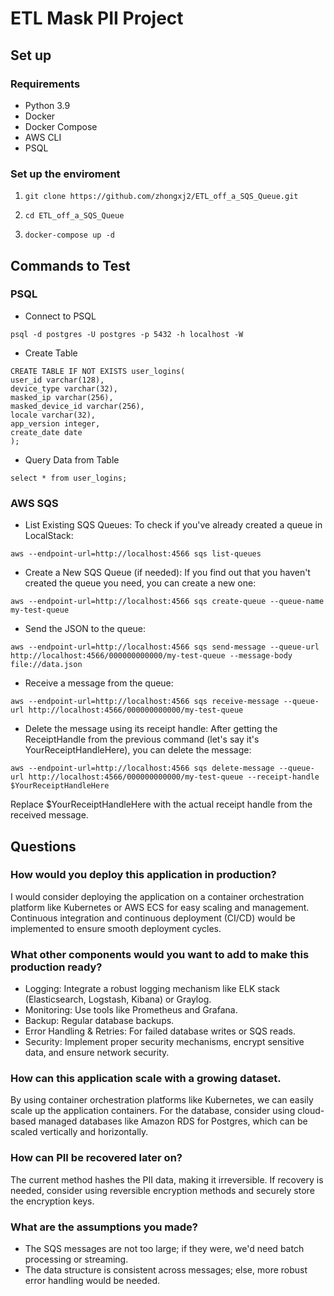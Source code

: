 # ETL Mask PII Project
## Set up
### Requirements
- Python 3.9
- Docker
- Docker Compose
- AWS CLI
- PSQL 
### Set up the enviroment
1. ```
   git clone https://github.com/zhongxj2/ETL_off_a_SQS_Queue.git
   ```
2. ```
   cd ETL_off_a_SQS_Queue
   ```
3. ```
   docker-compose up -d
   ```

## Commands to Test
### PSQL
- Connect to PSQL
```
psql -d postgres -U postgres -p 5432 -h localhost -W
```
- Create Table
```
CREATE TABLE IF NOT EXISTS user_logins(
user_id varchar(128),
device_type varchar(32),
masked_ip varchar(256),
masked_device_id varchar(256),
locale varchar(32),
app_version integer,
create_date date
);
```
- Query Data from Table
```
select * from user_logins;
```
### AWS SQS
- List Existing SQS Queues:
To check if you've already created a queue in LocalStack:
```
aws --endpoint-url=http://localhost:4566 sqs list-queues
```
- Create a New SQS Queue (if needed):
If you find out that you haven't created the queue you need, you can create a new one:
```
aws --endpoint-url=http://localhost:4566 sqs create-queue --queue-name my-test-queue
```
- Send the JSON to the queue:
```
aws --endpoint-url=http://localhost:4566 sqs send-message --queue-url http://localhost:4566/000000000000/my-test-queue --message-body file://data.json
```
- Receive a message from the queue:
```
aws --endpoint-url=http://localhost:4566 sqs receive-message --queue-url http://localhost:4566/000000000000/my-test-queue
``` 
- Delete the message using its receipt handle:
After getting the ReceiptHandle from the previous command (let's say it's YourReceiptHandleHere), you can delete the message:
```
aws --endpoint-url=http://localhost:4566 sqs delete-message --queue-url http://localhost:4566/000000000000/my-test-queue --receipt-handle $YourReceiptHandleHere
```
Replace $YourReceiptHandleHere with the actual receipt handle from the received message.

## Questions
### How would you deploy this application in production?
I would consider deploying the application on a container orchestration platform like Kubernetes or AWS ECS for easy scaling and management. Continuous integration and continuous deployment (CI/CD) would be implemented to ensure smooth deployment cycles.
### What other components would you want to add to make this production ready?
- Logging: Integrate a robust logging mechanism like ELK stack (Elasticsearch, Logstash, Kibana) or Graylog.
- Monitoring: Use tools like Prometheus and Grafana.
- Backup: Regular database backups.
- Error Handling & Retries: For failed database writes or SQS reads.
- Security: Implement proper security mechanisms, encrypt sensitive data, and ensure network security.
### How can this application scale with a growing dataset.
By using container orchestration platforms like Kubernetes, we can easily scale up the application containers. For the database, consider using cloud-based managed databases like Amazon RDS for Postgres, which can be scaled vertically and horizontally.
### How can PII be recovered later on?
The current method hashes the PII data, making it irreversible. If recovery is needed, consider using reversible encryption methods and securely store the encryption keys.
### What are the assumptions you made?
- The SQS messages are not too large; if they were, we'd need batch processing or streaming.
- The data structure is consistent across messages; else, more robust error handling would be needed.
